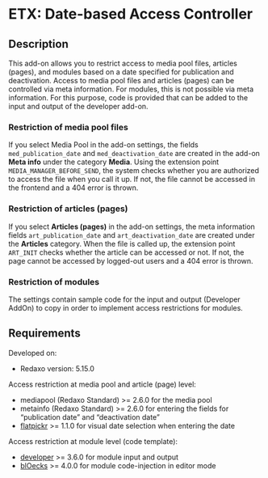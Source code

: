# ETX: Date-based Access Controller

## Description

This add-on allows you to restrict access to media pool files, articles (pages), and modules based on a date specified for publication and deactivation. Access to media pool files and articles (pages) can be controlled via meta information. For modules, this is not possible via meta information. For this purpose, code is provided that can be added to the input and output of the developer add-on.

### Restriction of media pool files

If you select Media Pool in the add-on settings, the fields `med_publication_date` and `med_deactivation_date` are created in the add-on **Meta info** under the category **Media**. Using the extension point `MEDIA_MANAGER_BEFORE_SEND`, the system checks whether you are authorized to access the file when you call it up. If not, the file cannot be accessed in the frontend and a 404 error is thrown.

### Restriction of articles (pages)

If you select **Articles (pages)** in the add-on settings, the meta information fields `art_publication_date` and `art_deactivation_date` are created under the **Articles** category. When the file is called up, the extension point `ART_INIT` checks whether the article can be accessed or not. If not, the page cannot be accessed by logged-out users and a 404 error is thrown.

### Restriction of modules

The settings contain sample code for the input and output (Developer AddOn) to copy in order to implement access restrictions for modules.

## Requirements

Developed on:

- Redaxo version: 5.15.0

Access restriction at media pool and article (page) level:

- mediapool (Redaxo Standard) >= 2.6.0 for the media pool
- metainfo (Redaxo Standard) >= 2.6.0 for entering the fields for “publication date” and “deactivation date”
- [flatpickr](https://github.com/FriendsOfREDAXO/flatpickr) >= 1.1.0 for visual date selection when entering the date

Access restriction at module level (code template):

- [developer](https://github.com/FriendsOfREDAXO/developer) >= 3.6.0 for module input and output
- [blOecks](https://github.com/FriendsOfREDAXO/bloecks) >= 4.0.0 for module code-injection in editor mode
